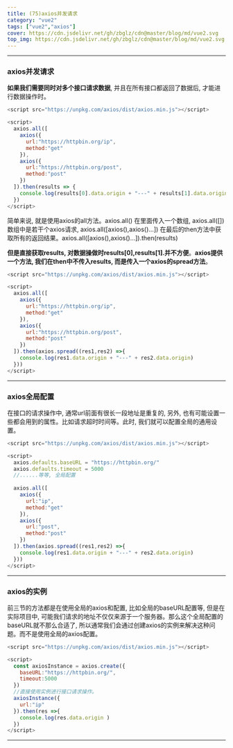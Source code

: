 ```yaml
---
title: (75)axios并发请求
category: "vue2"
tags: ["vue2","axios"]
cover: https://cdn.jsdelivr.net/gh/zbglz/cdn@master/blog/md/vue2.svg
top_img: https://cdn.jsdelivr.net/gh/zbglz/cdn@master/blog/md/vue2.svg
---
```


***

### axios并发请求

**如果我们需要同时对多个接口请求数据**, 并且在所有接口都返回了数据后, 才能进行数据操作时。


```js html
<script src="https://unpkg.com/axios/dist/axios.min.js"></script>

<script>
  axios.all([
    axios({
      url:"https://httpbin.org/ip",
      method:"get"
    }),
    axios({
      url:"https://httpbin.org/post",
      method:"post"
    })
  ]).then(results => {
    console.log(results[0].data.origin + "---" + results[1].data.origin)
  })
</script>
```


简单来说, 就是使用axios的all方法。axios.all()
在里面传入一个数组, axios.all([])
数组中是若干个axios请求, axios.all([axios(),axios()...])
在最后的then方法中获取所有的返回结果。axios.all([axios(),axios()...]).then(results)

**但是直接获取results, 对数据操做时results[0],results[1].并不方便**。**axios提供一个方法, 我们在then中不传入results, 而是传入一个axios的spread方法**。


```js html
<script src="https://unpkg.com/axios/dist/axios.min.js"></script>

<script>
  axios.all([
    axios({
      url:"https://httpbin.org/ip",
      method:"get"
    }),
    axios({
      url:"https://httpbin.org/post",
      method:"post"
    })
  ]).then(axios.spread((res1,res2) =>{
    console.log(res1.data.origin + "---" + res2.data.origin)
  }))
</script>
```


***

### axios全局配置

在接口的请求操作中, 通常url前面有很长一段地址是重复的, 另外, 也有可能设置一些都会用到的属性。比如请求超时时间等。此时, 我们就可以配置全局的通用设置。


```js html
<script src="https://unpkg.com/axios/dist/axios.min.js"></script>

<script>
  axios.defaults.baseURL = "https://httpbin.org/"
  axios.defaults.timeout = 5000
  //......等等, 全局配置
  
  axios.all([
    axios({
      url:"ip",
      method:"get"
    }),
    axios({
      url:"post",
      method:"post"
    })
  ]).then(axios.spread((res1,res2) =>{
    console.log(res1.data.origin + "---" + res2.data.origin)
  }))
</script>
```


***

### axios的实例

前三节的方法都是在使用全局的axios和配置, 比如全局的baseURL配置等, 但是在实际项目中, 可能我们请求的地址不仅仅来源于一个服务器。那么这个全局配置的baseURL就不那么合适了, 所以通常我们会通过创建axios的实例来解决这种问题。而不是使用全局的axios配置。

```js html
<script src="https://unpkg.com/axios/dist/axios.min.js"></script>

<script>
  const axiosInstance = axios.create({
    baseURL:"https://httpbin.org/",
    timeout:5000
  })
  //直接使用实例进行接口请求操作。
  axiosInstance({
    url:"ip"
  }).then(res =>{
    console.log(res.data.origin )
  })
</script>
```

***
